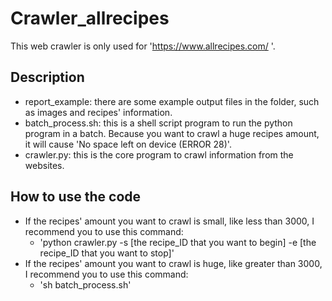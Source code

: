 # Crawler_allrecipes
This web crawler is only used for 'https://www.allrecipes.com/ '.

## Description
- report_example: there are some example output files in the folder, such as images and recipes' information.
- batch_process.sh: this is a shell script program to run the python program in a batch. Because you want to crawl a huge recipes amount, it will cause 'No space left on device (ERROR 28)'.
- crawler.py: this is the core program to crawl information from the websites.

## How to use the code 
- If the recipes' amount you want to crawl is small, like less than 3000, I recommend you to use this command:
	* 'python crawler.py -s [the recipe_ID that you want to begin] -e [the recipe_ID that you want to stop]'
- If the recipes' amount you want to crawl is huge, like greater than 3000, I recommend you to use this command:
	* 'sh batch_process.sh'